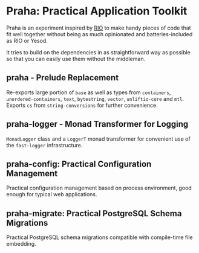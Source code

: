 # Praha: Practical Application Toolkit

Praha is an experiment inspired by [RIO](https://hackage.haskell.org/package/rio) to make handy pieces of code that fit well together without being as much opinionated and batteries-included as RIO or Yesod.

It tries to build on the dependencies in as straightforward way as possible so that you can easily use them without the middleman.


## praha - Prelude Replacement

Re-exports large portion of `base` as well as types from `containers`, `unordered-containers`, `text`, `bytestring`, `vector`, `unliftio-core` and `mtl`. Exports `cs` from `string-conversions` for further convenience.


## praha-logger - Monad Transformer for Logging

`MonadLogger` class and a `LoggerT` monad transformer for convenient use of the `fast-logger` infrastructure.


## praha-config: Practical Configuration Management

Practical configuration management based on process environment, good enough for typical web applications.


## praha-migrate: Practical PostgreSQL Schema Migrations

Practical PostgreSQL schema migrations compatible with compile-time file embedding.
